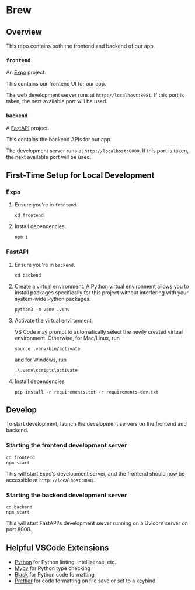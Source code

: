 # Brew

## Overview

This repo contains both the frontend and backend of our app.

### `frontend`

An [Expo](https://expo.dev/) project.

This contains our frontend UI for our app.

The web development server runs at `http://localhost:8081`. If this port is taken, the next available port will be used.

### `backend`

A [FastAPI](https://fastapi.tiangolo.com/) project.

This contains the backend APIs for our app.

The development server runs at `http://localhost:8000`. If this port is taken, the next available port will be used.

## First-Time Setup for Local Development

### Expo

1.  Ensure you're in `frontend`.
    ```shell
    cd frontend
    ```
2.  Install dependencies.
    ```shell
    npm i
    ```

### FastAPI

1.  Ensure you're in `backend`.
    ```shell
    cd backend
    ```
2.  Create a virtual environment. A Python virtual environment allows you to install packages specifically for this project without interfering with your system-wide Python packages.
    ```shell
    python3 -m venv .venv
    ```
3.  Activate the virtual environment.

    VS Code may prompt to automatically select the newly created virtual environment.
    Otherwise, for Mac/Linux, run

    ```shell
    source .venv/bin/activate
    ```

    and for Windows, run

    ```shell
    .\.venv\scripts\activate
    ```

4.  Install dependencies
    ```shell
    pip install -r requirements.txt -r requirements-dev.txt
    ```

## Develop

To start development, launch the development servers on the frontend and backend.

### Starting the frontend development server

```shell
cd frontend
npm start
```

This will start Expo's development server, and the frontend should now be
accessible at `http://localhost:8081`.

### Starting the backend development server

```shell
cd backend
npm start
```

This will start FastAPI's development server running on a Uvicorn server on port 8000.

## Helpful VSCode Extensions

-   [Python](https://marketplace.visualstudio.com/items?itemName=ms-python.python) for Python linting, intellisense, etc.
-   [Mypy](https://marketplace.visualstudio.com/items?itemName=ms-python.mypy-type-checker) for Python type checking
-   [Black](https://marketplace.visualstudio.com/items?itemName=ms-python.black-formatter) for Python code formatting
-   [Prettier](https://marketplace.visualstudio.com/items?itemName=esbenp.prettier-vscode) for code formatting on file save or set to a keybind
